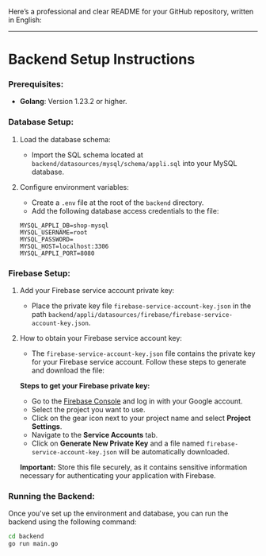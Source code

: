 Here’s a professional and clear README for your GitHub repository, written in English:

---

# Backend Setup Instructions

### Prerequisites:
- **Golang**: Version 1.23.2 or higher.

### Database Setup:
1. Load the database schema:
   - Import the SQL schema located at `backend/datasources/mysql/schema/appli.sql` into your MySQL database.

2. Configure environment variables:
   - Create a `.env` file at the root of the `backend` directory.
   - Add the following database access credentials to the file:

   ```plaintext
   MYSQL_APPLI_DB=shop-mysql
   MYSQL_USERNAME=root
   MYSQL_PASSWORD=
   MYSQL_HOST=localhost:3306
   MYSQL_APPLI_PORT=8080
   ```

### Firebase Setup:
1. Add your Firebase service account private key:
   - Place the private key file `firebase-service-account-key.json` in the path `backend/appli/datasources/firebase/firebase-service-account-key.json`.

2. How to obtain your Firebase service account key:
   - The `firebase-service-account-key.json` file contains the private key for your Firebase service account. Follow these steps to generate and download the file:

   **Steps to get your Firebase private key:**
   - Go to the [Firebase Console](https://console.firebase.google.com) and log in with your Google account.
   - Select the project you want to use.
   - Click on the gear icon next to your project name and select **Project Settings**.
   - Navigate to the **Service Accounts** tab.
   - Click on **Generate New Private Key** and a file named `firebase-service-account-key.json` will be automatically downloaded.

   **Important:** Store this file securely, as it contains sensitive information necessary for authenticating your application with Firebase.

### Running the Backend:

Once you've set up the environment and database, you can run the backend using the following command:

```bash
cd backend
go run main.go
```

 